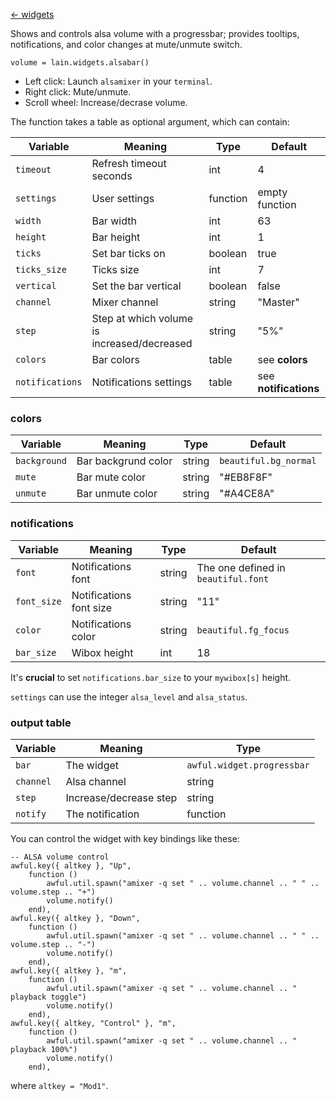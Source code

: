 [<- widgets](https://github.com/copycat-killer/lain/wiki/Widgets)

Shows and controls alsa volume with a progressbar; provides tooltips, notifications, and color changes at mute/unmute switch.

	volume = lain.widgets.alsabar()

* Left click: Launch `alsamixer` in your `terminal`.
* Right click: Mute/unmute.
* Scroll wheel: Increase/decrase volume.

The function takes a table as optional argument, which can contain:

Variable | Meaning | Type | Default
--- | --- | --- | ---
`timeout` | Refresh timeout seconds | int | 4
`settings` | User settings | function | empty function
`width` | Bar width | int | 63
`height` | Bar height | int | 1
`ticks` | Set bar ticks on | boolean | true
`ticks_size` | Ticks size | int | 7
`vertical` | Set the bar vertical | boolean | false
`channel` | Mixer channel | string | "Master" 
`step` | Step at which volume is increased/decreased | string | "5%"
`colors` | Bar colors | table | see **colors**
`notifications` | Notifications settings | table | see **notifications**

### colors

Variable | Meaning | Type | Default
--- | --- | --- | ---
`background` | Bar backgrund color | string | `beautiful.bg_normal`
`mute` | Bar mute color | string | "#EB8F8F"
`unmute` | Bar unmute color | string | "#A4CE8A"

### notifications

Variable | Meaning | Type | Default
--- | --- | --- | ---
`font` | Notifications font | string | The one defined in `beautiful.font`
`font_size` | Notifications font size | string | "11"
`color` | Notifications color | string | `beautiful.fg_focus`
`bar_size` | Wibox height | int | 18

It's **crucial** to set `notifications.bar_size` to your `mywibox[s]` height.

`settings` can use the integer `alsa_level` and `alsa_status`.

### output table

Variable | Meaning | Type
--- | --- | ---
`bar` | The widget | `awful.widget.progressbar`
`channel` | Alsa channel | string
`step` | Increase/decrease step | string
`notify` | The notification | function

You can control the widget with key bindings like these:

    -- ALSA volume control
    awful.key({ altkey }, "Up",
        function ()
            awful.util.spawn("amixer -q set " .. volume.channel .. " " .. volume.step .. "+")
            volume.notify()
        end),
    awful.key({ altkey }, "Down",
        function ()
            awful.util.spawn("amixer -q set " .. volume.channel .. " " .. volume.step .. "-")
            volume.notify()
        end),
    awful.key({ altkey }, "m",
        function ()
            awful.util.spawn("amixer -q set " .. volume.channel .. " playback toggle")
            volume.notify()
        end),
    awful.key({ altkey, "Control" }, "m",
        function ()
            awful.util.spawn("amixer -q set " .. volume.channel .. " playback 100%")
            volume.notify()
        end),

where `altkey = "Mod1"`.